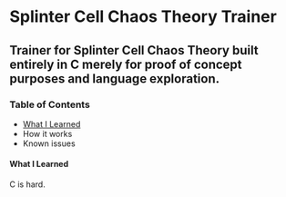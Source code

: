 # Splinter Cell Chaos Theory Trainer
  
## Trainer for Splinter Cell Chaos Theory built entirely in C merely for proof of concept purposes and language exploration.
### Table of Contents
  - [What I Learned](#What_I_Learned)
  - How it works
  - Known issues
  
  
  
#### What I Learned
C is hard.

